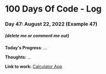 # 100 Days Of Code - Log

### Day 47: August 22, 2022 (Example 47)
##### (delete me or comment me out)

**Today's Progress**: ...

**Thoughts:** ...

**Link to work:** [Calculator App](https://github.com/username/reponame)
